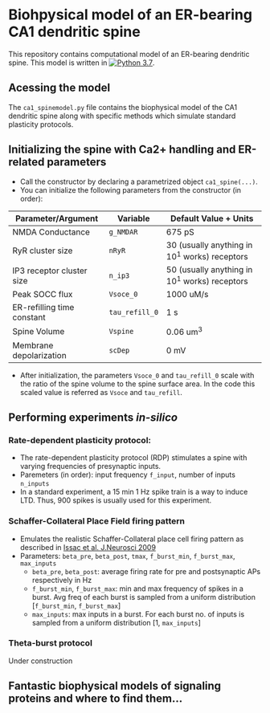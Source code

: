 <h1> Biohpysical model of an ER-bearing CA1 dendritic spine </h1>
  
This repository contains computational model of an ER-bearing dendritic spine. This model is written in [![Python 3.7](https://img.shields.io/badge/python-3.7-yellow.svg)](https://www.python.org/downloads/release/python-360/). 

<h2> Acessing the model </h2>

The `ca1_spinemodel.py` file contains the biophysical model of the CA1 dendritic spine along with specific methods which simulate standard plasticity protocols.

<h2> Initializing the spine with Ca2+ handling and ER-related parameters </h2>

- Call the constructor by declaring a parametrized object `ca1_spine(...)`.
- You can initialize the following parameters from the constructor (in order):

|Parameter/Argument|Variable|Default Value + Units|
|--|--|--|
|NMDA Conductance|`g_NMDAR`|675 pS|
|RyR cluster size|`nRyR`|30 (usually anything in 10<sup>1</sup> works) receptors|
|IP3 receptor cluster size|`n_ip3`|50 (usually anything in 10<sup>1</sup> works) receptors|
|Peak SOCC flux|`Vsoce_0`|1000 uM/s|
|ER-refilling time constant|`tau_refill_0`|1 s|
|Spine Volume|`Vspine`|0.06 um<sup>3</sup>|
|Membrane depolarization|`scDep`|0 mV|

- After initialization, the parameters `Vsoce_0` and `tau_refill_0` scale with the ratio of the spine volume to the spine surface area. In the code this scaled value is referred as `Vsoce` and `tau_refill`.

<h2> Performing experiments <i>in-silico</i> </h2>

### Rate-dependent plasticity protocol:
- The rate-dependent plasticity protocol (RDP) stimulates a spine with varying frequencies of presynaptic inputs. 
- Paremeters (in order): input frequency `f_input`, number of inputs `n_inputs`
- In a standard experiment, a 15 min 1 Hz spike train is a way to induce LTD. Thus, 900 spikes is usually used for this experiment.

### Schaffer-Collateral Place Field firing pattern
- Emulates the realistic Schaffer-Collateral place cell firing pattern as described in <a href="https://www.jneurosci.org/content/29/21/6840">Issac et al. J.Neurosci 2009</a>
- Parameters: `beta_pre`, `beta_post`, `tmax`, `f_burst_min`, `f_burst_max`, `max_inputs`
  - `beta_pre`, `beta_post`: average firing rate for pre and postsynaptic APs respectively in Hz
  - `f_burst_min`, `f_burst_max`: min and max frequency of spikes in a burst. Avg freq of each burst is sampled from a uniform distribution [`f_burst_min`, `f_burst_max`]  
  - `max_inputs`: max inputs in a burst. For each burst no. of inputs is sampled from a uniform distribution [1, `max_inputs`]

### Theta-burst protocol
Under construction

## Fantastic biophysical models of signaling proteins and where to find them...



